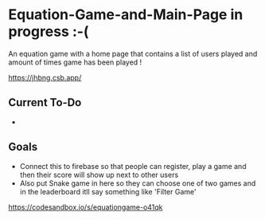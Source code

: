 # Equation-Game-and-Main-Page in progress :-(
An equation game with a home page that contains a list of users played and amount of times game has been played !

https://jhbng.csb.app/

## Current To-Do 
- 

## Goals 
- Connect this to firebase so that people can register, play a game and then their score will show up next to other users 
- Also put Snake game in here so they can choose one of two games and in the leaderboard itll say something like 'Filter Game' 

https://codesandbox.io/s/equationgame-o41qk
